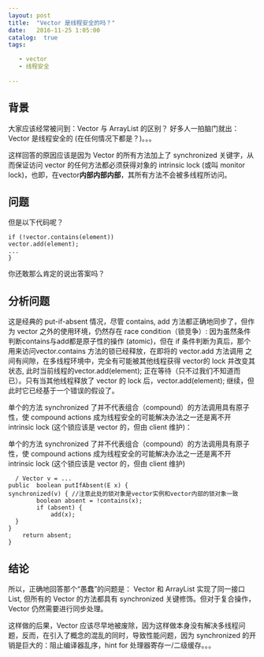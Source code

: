 ```yaml
---
layout: post
title:  "Vector 是线程安全的吗？"
date:   2016-11-25 1:05:00
catalog:  true
tags:

   - vector
   - 线程安全
   
---
```


## 背景


大家应该经常被问到：Vector 与 ArrayList 的区别？
好多人一拍脑门就出：Vector 是线程安全的 (在任何情况下都是？)。。。

这样回答的原因应该是因为 Vector 的所有方法加上了 synchronized 关键字，从而保证访问 vector 的任何方法都必须获得对象的 intrinsic lock (或叫 monitor lock)，也即，在vector**内部内部内部**，其所有方法不会被多线程所访问。

## 问题
但是以下代码呢？

    if (!vector.contains(element)) 
    vector.add(element); 
    ...
    }
    
你还敢那么肯定的说出答案吗？

## 分析问题

  这是经典的 put-if-absent 情况，尽管 contains, add 方法都正确地同步了，但作为 vector 之外的使用环境，仍然存在  race condition（锁竞争）: 因为虽然条件判断contains与add都是原子性的操作 (atomic)，但在 if 条件判断为真后，那个用来访问vector.contains 方法的锁已经释放，在即将的 vector.add 方法调用 之间有间隙，在多线程环境中，完全有可能被其他线程获得 vector的 lock 并改变其状态, 此时当前线程的vector.add(element);  正在等待（只不过我们不知道而已）。只有当其他线程释放了 vector 的 lock 后，vector.add(element); 继续，但此时它已经基于一个错误的假设了。

  单个的方法 synchronized 了并不代表组合（compound）的方法调用具有原子性，使 compound actions  成为线程安全的可能解决办法之一还是离不开intrinsic lock (这个锁应该是 vector 的，但由 client 维护)：
  
  单个的方法 synchronized 了并不代表组合（compound）的方法调用具有原子性，使 compound actions  成为线程安全的可能解决办法之一还是离不开intrinsic lock (这个锁应该是 vector 的，但由 client 维护)
  
      / Vector v = ...
    public  boolean putIfAbsent(E x) {
    synchronized(v) { //注意此处的锁对象是vector实例和vector内部的锁对象一致
            boolean absent = !contains(x); 
            if (absent) { 
                add(x);
      } 
    }
        return absent; 
    }
    
## 结论

所以，正确地回答那个“愚蠢”的问题是：
Vector 和 ArrayList 实现了同一接口 List, 但所有的 Vector 的方法都具有 synchronized 关键修饰。但对于复合操作，Vector 仍然需要进行同步处理。 

这样做的后果，Vector 应该尽早地被废除，因为这样做本身没有解决多线程问题，反而，在引入了概念的混乱的同时，导致性能问题，因为 synchronized 的开销是巨大的：阻止编译器乱序，hint for 处理器寄存一/二级缓存。。。

